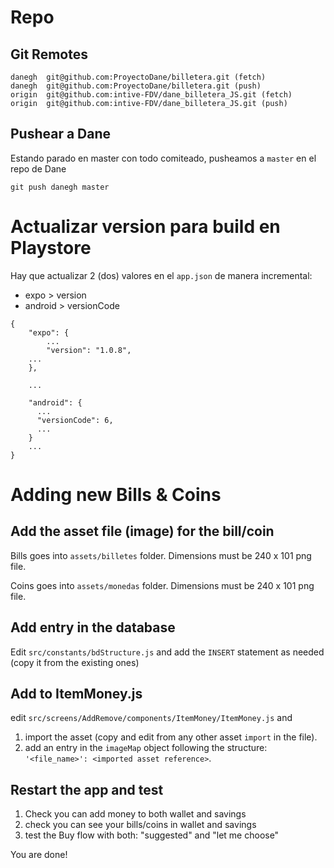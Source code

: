 # Repo
## Git Remotes

    danegh	git@github.com:ProyectoDane/billetera.git (fetch)
    danegh	git@github.com:ProyectoDane/billetera.git (push)
    origin	git@github.com:intive-FDV/dane_billetera_JS.git (fetch)
    origin	git@github.com:intive-FDV/dane_billetera_JS.git (push)

## Pushear a Dane
Estando parado en master con todo comiteado, pusheamos a `master` en el repo de Dane 

    git push danegh master

# Actualizar version para build en Playstore

Hay que actualizar 2 (dos) valores en el `app.json` de manera incremental:

- expo > version
- android > versionCode


```josn
{
    "expo": {
        ...
        "version": "1.0.8",
    ...
    },
    
    ...    
    
    "android": {
      ...
      "versionCode": 6,
      ...
    }
    ...
}      
```

# Adding new Bills & Coins

## Add the asset file (image) for the bill/coin

Bills goes into `assets/billetes` folder. Dimensions must be 240 x 101 png file.

Coins goes into `assets/monedas` folder. Dimensions must be 240 x 101 png file.

## Add entry in the database

Edit `src/constants/bdStructure.js` and add the `INSERT` statement as needed (copy it from the existing ones)

## Add to ItemMoney.js

edit `src/screens/AddRemove/components/ItemMoney/ItemMoney.js` and

1) import the asset (copy and edit from any other asset `import` in the file).
2) add an entry in the `imageMap` object following the structure: `'<file_name>': <imported asset reference>`. 

## Restart the app and test

1) Check you can add money to both wallet and savings
2) check you can see your bills/coins in wallet and savings
3) test the Buy flow with both: "suggested" and "let me choose"

You are done!
